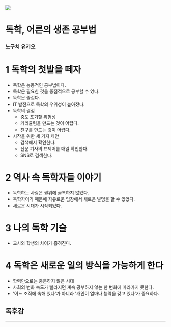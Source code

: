 ![](https://image.yes24.com/goods/99396274/XL)

# 독학, 어른의 생존 공부법
### 노구치 유키오

# 1 독학의 첫발을 떼자
- 독학은 능동적인 공부법이다.
- 독학은 필요한 것을 중점적으로 공부할 수 있다.
- 독학은 즐겁다.
- IT 발전으로 독학의 우위성이 높아졌다.
- 독학의 결점
  - 중도 포기할 위험성
  - 커리큘럼을 만드는 것이 어렵다.
  - 친구를 만드는 것이 어렵다.
- 시작을 위한 세 가지 제안
  - 검색해서 확인한다.
  - 신문 기사의 표제어를 매일 확인한다.
  - SNS로 검색한다.

# 2 역사 속 독학자들 이야기
- 독학하는 사람은 권위에 굴복하지 않았다.
- 독학자이기 때문에 자유로운 입장에서 새로운 발명을 할 수 있었다.
- 새로운 시대가 시작되었다.

# 3 나의 독학 기술
- 교사와 학생의 차이가 좁혀진다.

# 4 독학은 새로운 일의 방식을 가능하게 한다
- 학력만으로는 충분하지 않은 시대
- 사회의 변화 속도가 빨라지면 계속 공부하지 않는 한 변화에 따라가지 못한다.
- '어느 조직에 속해 있나'가 아니라 '개인이 얼마나 능력을 갖고 있나'가 중요하다.



## 독후감

---